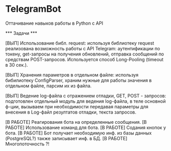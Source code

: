 # TelegramBot
Оттачивание навыков работы в Python с API 


*** Задачи ***

[ВЫП] Использование библ. request:
      используя библиотеку request реализована возможность работы с API Telegram: аутентификации по токену, get-запросы на получения обновлений, отправка сообщений по средствам POST-запросов. Используется способ Long-Pooling (timeout в 30 сек.).
      
[ВЫП] Хранения параметров в отдельном файле:
      используя бибилиотеку ConfigParser, храним нужные для работы значения в отдельном файле, парсим их из файла.
      
[ВЫП] Ведение log-файла с отражением отладки, GET, POST - запросов:
      подготовлен отдельный модуль для ведения log-файла, в теле основной ф-ции, вызываем при необходимости передавая параметры для внесения в Log-файл резултатов отладки, текста запросов.
      
[В РАБОТЕ] Реагирования бота на определенные сообщения.
[В РАБОТЕ] Использование команд для бота.
[В РАБОТЕ] Содания кнопок у бота.
[В РАБОТЕ] Бот получает необходимую инф. из базы данных (PostgreSQL?) также записывает инф. в БД.
[В РАБОТЕ] Многопоточность ?!

      
      
